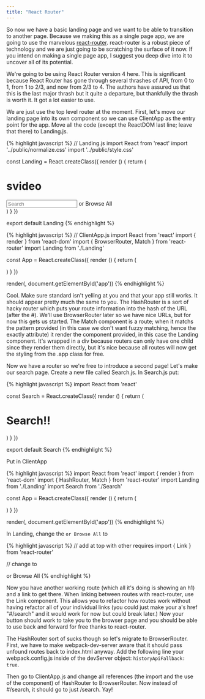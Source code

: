 ```yaml
---
title: "React Router"
---
```


So now we have a basic landing page and we want to be able to transition to another page. Because we making this as a single page app, we are going to use the marvelous [react-router][react-router]. react-router is a robust piece of technology and we are just going to be scratching the surface of it now. If you intend on making a single page app, I suggest you deep dive into it to uncover all of its potential.

We're going to be using React Router version 4 here. This is significant because React Router has gone through several thrashes of API, from 0 to 1, from 1 to 2/3, and now from 2/3 to 4. The authors have assured us that this is the last major thrash but it quite a departure, but thankfully the thrash is worth it. It got a lot easier to use.

We are just use the top level router at the moment. First, let's move our landing page into its own component so we can use ClientApp as the entry point for the app. Move all the code (except the ReactDOM last line; leave that there) to Landing.js.

{% highlight javascript %}
// Landing.js
import React from 'react'
import '../public/normalize.css'
import '../public/style.css'

const Landing = React.createClass({
  render () {
    return (
      <div className='landing'>
        <h1>svideo</h1>
        <input type='text' placeholder='Search' />
        <a>or Browse All</a>
      </div>
    )
  }
})

export default Landing
{% endhighlight %}

{% highlight javascript %}
// ClientApp.js
import React from 'react'
import { render } from 'react-dom'
import { BrowserRouter, Match } from 'react-router'
import Landing from './Landing'

const App = React.createClass({
  render () {
    return (
      <HashRouter>
        <div className='app'>
          <Match exactly pattern='/' component={Landing} />
        </div>
      </HashRouter>
    )
  }
})

render(<App />, document.getElementById('app'))
{% endhighlight %}

Cool. Make sure standard isn't yelling at you and that your app still works. It should appear pretty much the same to you. The HashRouter is a sort of hacky router which puts your route information into the hash of the URL (after the #). We'll use BrowserRouter later so we have nice URLs, but for now this gets us started. The Match component is a route; when it matchs the pattern provided (in this case we don't want fuzzy matching, hence the exactly attribute) it render the component provided, in this case the Landing component. It's wrapped in a div because routers can only have one child since they render them directly, but it's nice because all routes will now get the styling from the .app class for free.

Now we have a router so we're free to introduce a second page! Let's make our search page. Create a new file called Search.js. In Search.js put:

{% highlight javascript %}
import React from 'react'

const Search = React.createClass({
  render () {
    return (
      <h1>Search!!</h1>
    )
  }
})

export default Search
{% endhighlight %}

Put in ClientApp

{% highlight javascript %}
import React from 'react'
import { render } from 'react-dom'
import { HashRouter, Match } from 'react-router'
import Landing from './Landing'
import Search from './Search'

const App = React.createClass({
  render () {
    return (
        <HashRouter>
          <div className='app'>
            <Match exactly pattern='/' component={Landing} />
            <Match pattern='/search' component={Search} />
          </div>
        </HashRouter>
    )
  }
})

render(<App />, document.getElementById('app'))
{% endhighlight %}

In Landing, change the <code><a>or Browse All</a></code> to

{% highlight javascript %}
// add at top with other requires
import { Link } from 'react-router'

// change <a> to
<Link to='/search' className='browse-all'>or Browse All</Link>
{% endhighlight %}

Now you have another working route (which all it's doing is showing an h1) and a link to get there. When linking between routes with react-router, use the Link component. This allows you to refactor how routes work without having refactor all of your individual links (you could just make your a's href "#/search" and it would work for now but could break later.) Now your button should work to take you to the browser page and you should be able to use back and forward for free thanks to react-router.

The HashRouter sort of sucks though so let's migrate to BrowserRouter. First, we have to make webpack-dev-server aware that it should pass unfound routes back to index.html anyway. Add the following line your webpack.config.js inside of the devServer object: <code>historyApiFallback: true</code>.

Then go to ClientApp.js and change all references (the import and the use of the component) of HashRouter to BrowserRouter. Now instead of #/search, it should go to just /search. Yay!

[react-router]: https://react-router.now.sh
[destructuring]: http://www.2ality.com/2015/01/es6-destructuring.html#destructuring